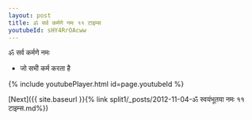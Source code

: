 ```yaml
---
layout: post
title: ॐ सर्व कर्मणे नमः ११ टाइम्स
youtubeId: sHY4RrOAcww
---
```

 
 
 ॐ सर्व कर्मणे नमः  
 
 -  जो सभी कर्म करता है 
 
  
 
  
 
 
 
 
 
 


{% include youtubePlayer.html id=page.youtubeId %}
 
[Next]({{ site.baseurl }}{% link  split1/_posts/2012-11-04-ॐ स्वयंभूतया नमः ११ टाइम्स.md%})
 
